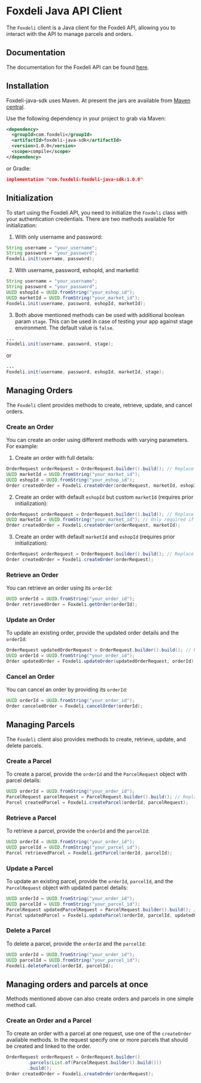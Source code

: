 # Foxdeli Java API Client

The `Foxdeli` client is a Java client for the Foxdeli API, allowing you to interact with the API to manage parcels and
orders.

## Documentation

The documentation for the Foxdeli API can be found [here](https://api.foxdeli.com/).

[//]: #TODO (The Java library documentation can be found [here]&#40;&#41;. )

## Installation

Foxdeli-java-sdk uses Maven. At present the jars are available from [Maven central](https://central.sonatype.com/artifact/com.foxdeli/foxdeli-java-sdk).

Use the following dependency in your project to grab via Maven:

```xml
<dependency>
  <groupId>com.foxdeli</groupId>
  <artifactId>foxdeli-java-sdk</artifactId>
  <version>1.0.0</version>
  <scope>compile</scope>
</dependency>
```

or Gradle:

```json
implementation "com.foxdeli:foxdeli-java-sdk:1.0.0"
```

## Initialization

To start using the Foxdeli API, you need to initialize the `Foxdeli` class with your authentication credentials. There
are two methods available for initialization:

1. With only username and password:

```java
String username = "your_username";
String password = "your_password";
Foxdeli.init(username, password);
```

2. With username, password, eshopId, and marketId:

```java
String username = "your_username";
String password = "your_password";
UUID eshopId = UUID.fromString("your_eshop_id");
UUID marketId = UUID.fromString("your_market_id");
Foxdeli.init(username, password, eshopId, marketId);
```

3. Both above mentioned methods can be used with additional boolean param `stage`. This can be used in case of testing your app against stage environment. The default value is `false`.

```java
...
Foxdeli.init(username, password, stage);
```
or
```java
...
Foxdeli.init(username, password, eshopId, marketId, stage);
```
## Managing Orders

The `Foxdeli` client provides methods to create, retrieve, update, and cancel orders.

### Create an Order

You can create an order using different methods with varying parameters. For example:

1. Create an order with full details:

```java
OrderRequest orderRequest = OrderRequest.builder().build(); // Replace this with actual order details
UUID marketId = UUID.fromString("your_market_id");
UUID eshopId = UUID.fromString("your_eshop_id");
Order createdOrder = Foxdeli.createOrder(orderRequest, marketId, eshopId);
```

2. Create an order with default `eshopId` but custom `marketId` (requires prior initialization):

```java
OrderRequest orderRequest = OrderRequest.builder().build(); // Replace this with actual order details
UUID marketId = UUID.fromString("your_market_id"); // Only required if not initialized with eshopId and marketId
Order createdOrder = Foxdeli.createOrder(orderRequest, marketId);
```

3. Create an order with default `marketId` and `eshopId` (requires prior initialization):

```java
OrderRequest orderRequest = OrderRequest.builder().build(); // Replace this with actual order details
Order createdOrder = Foxdeli.createOrder(orderRequest);
```

### Retrieve an Order

You can retrieve an order using its `orderId`:

```java
UUID orderId = UUID.fromString("your_order_id");
Order retrievedOrder = Foxdeli.getOrder(orderId);
```

### Update an Order

To update an existing order, provide the updated order details and the `orderId`:

```java
OrderRequest updatedOrderRequest = OrderRequest.builder().build(); // Replace this with actual updated order details
UUID orderId = UUID.fromString("your_order_id");
Order updatedOrder = Foxdeli.updateOrder(updatedOrderRequest, orderId);
```

### Cancel an Order

You can cancel an order by providing its `orderId`:

```java
UUID orderId = UUID.fromString("your_order_id");
Order canceledOrder = Foxdeli.cancelOrder(orderId);
```

## Managing Parcels

The `Foxdeli` client also provides methods to create, retrieve, update, and delete parcels.

### Create a Parcel

To create a parcel, provide the `orderId` and the `ParcelRequest` object with parcel details:

```java
UUID orderId = UUID.fromString("your_order_id");
ParcelRequest parcelRequest = ParcelRequest.builder().build(); // Replace this with actual parcel details
Parcel createdParcel = Foxdeli.createParcel(orderId, parcelRequest);
```

### Retrieve a Parcel

To retrieve a parcel, provide the `orderId` and the `parcelId`:

```java
UUID orderId = UUID.fromString("your_order_id");
UUID parcelId = UUID.fromString("your_parcel_id");
Parcel retrievedParcel = Foxdeli.getParcel(orderId, parcelId);
```

### Update a Parcel

To update an existing parcel, provide the `orderId`, `parcelId`, and the `ParcelRequest` object with updated parcel
details:

```java
UUID orderId = UUID.fromString("your_order_id");
UUID parcelId = UUID.fromString("your_parcel_id");
ParcelRequest updatedParcelRequest = ParcelRequest.builder().build(); // Replace this with actual updated parcel details
Parcel updatedParcel = Foxdeli.updateParcel(orderId, parcelId, updatedParcelRequest);
```

### Delete a Parcel

To delete a parcel, provide the `orderId` and the `parcelId`:

```java
UUID orderId = UUID.fromString("your_order_id");
UUID parcelId = UUID.fromString("your_parcel_id");
Foxdeli.deleteParcel(orderId, parcelId);
```

## Managing orders and parcels at once

Methods mentioned above can also create orders and parcels in one simple method call.

### Create an Order and a Parcel

To create an order with a parcel at one request, use one of the `createOrder` available methods. In the request specify
one or more parcels that should be created and linked to the order.

```java
OrderRequest orderRequest = OrderRequest.builder()
        .parcels(List.of(ParcelRequest.builder().build()))
        .build();
Order createdOrder = Foxdeli.createOrder(orderRequest);
```